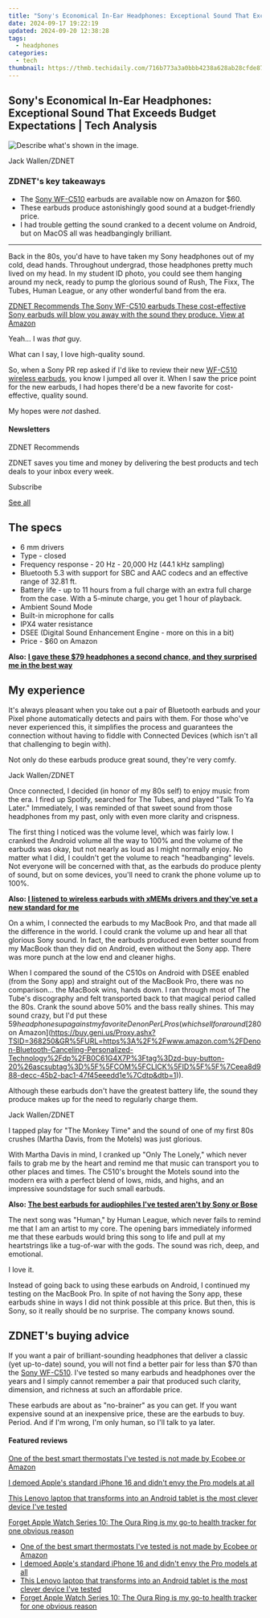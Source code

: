 ```yaml
---
title: "Sony's Economical In-Ear Headphones: Exceptional Sound That Exceeds Budget Expectations | Tech Analysis"
date: 2024-09-17 19:22:19
updated: 2024-09-20 12:38:28
tags:
  - headphones
categories:
  - tech
thumbnail: https://thmb.techidaily.com/716b773a3a0bbb4238a628ab28cfde8731d3dd391169cbf818a66e733201ea5d.jpg
---
```


## Sony's Economical In-Ear Headphones: Exceptional Sound That Exceeds Budget Expectations | Tech Analysis

![Describe what's shown in the image.](https://www.zdnet.com/a/img/resize/71abfef0d4fa61e454ae283b9eb8ea4e08460111/2024/09/04/c6b3b790-a6a5-430e-854b-5f0cf4229770/c510hero.jpg?auto=webp&width=1280)

Jack Wallen/ZDNET

### ZDNET's key takeaways

* The [Sony WF-C510](https://buy.geni.us/Proxy.ashx?TSID=368250&GR%5FURL=https%3A%2F%2Fwww.amazon.com%2Fdp%2FB0D9R4GYTN%3Ftag%3Dzd-buy-button-20%26ascsubtag%3D%5F%5FCOM%5FCLICK%5FID%5F%5F%7Ceea8d988-decc-45b2-bac1-47f45eeedd1e%7Cdtp&dtb=1) earbuds are available now on Amazon for $60.
* These earbuds produce astonishingly good sound at a budget-friendly price.
* I had trouble getting the sound cranked to a decent volume on Android, but on MacOS all was headbangingly brilliant.

---

Back in the 80s, you'd have to have taken my Sony headphones out of my cold, dead hands. Throughout undergrad, those headphones pretty much lived on my head. In my student ID photo, you could see them hanging around my neck, ready to pump the glorious sound of Rush, The Fixx, The Tubes, Human League, or any other wonderful band from the era.

[ZDNET Recommends The Sony WF-C510 earbuds These cost-effective Sony earbuds will blow you away with the sound they produce. View at Amazon](https://buy.geni.us/Proxy.ashx?TSID=368250&GR%5FURL=https%3A%2F%2Fwww.amazon.com%2Fdp%2FB0D9R4GYTN%3Ftag%3Dzd-buy-button-20%26ascsubtag%3D%5F%5FCOM%5FCLICK%5FID%5F%5F%7Ceea8d988-decc-45b2-bac1-47f45eeedd1e%7Cdtp&dtb=1)

Yeah… I was _that_ guy.

What can I say, I love high-quality sound.

So, when a Sony PR rep asked if I'd like to review their new [WF-C510 wireless earbuds](https://buy.geni.us/Proxy.ashx?TSID=368250&GR%5FURL=https%3A%2F%2Fwww.amazon.com%2Fdp%2FB0D9R4GYTN%3Ftag%3Dzd-buy-button-20%26ascsubtag%3D%5F%5FCOM%5FCLICK%5FID%5F%5F%7Ceea8d988-decc-45b2-bac1-47f45eeedd1e%7Cdtp&dtb=1), you know I jumped all over it. When I saw the price point for the new earbuds, I had hopes there'd be a new favorite for cost-effective, quality sound.

My hopes were _not_ dashed.

#### Newsletters

ZDNET Recommends

ZDNET saves you time and money by delivering the best products and tech deals to your inbox every week.

 Subscribe

[See all](https://www.zdnet.com/newsletters/)

## The specs

* 6 mm drivers
* Type - closed
* Frequency response - 20 Hz - 20,000 Hz (44.1 kHz sampling)
* Bluetooth 5.3 with support for SBC and AAC codecs and an effective range of 32.81 ft.
* Battery life - up to 11 hours from a full charge with an extra full charge from the case. With a 5-minute charge, you get 1 hour of playback.
* Ambient Sound Mode
* Built-in microphone for calls
* IPX4 water resistance
* DSEE (Digital Sound Enhancement Engine - more on this in a bit)
* Price - $60 on Amazon

**Also:** [**I gave these $79 headphones a second chance, and they surprised me in the best way**](https://www.zdnet.com/article/i-gave-these-79-headphones-a-second-chance-and-they-surprised-me-in-the-best-way/)

## My experience

It's always pleasant when you take out a pair of Bluetooth earbuds and your Pixel phone automatically detects and pairs with them. For those who've never experienced this, it simplifies the process and guarantees the connection without having to fiddle with Connected Devices (which isn't all that challenging to begin with).

Not only do these earbuds produce great sound, they're very comfy.

Jack Wallen/ZDNET

Once connected, I decided (in honor of my 80s self) to enjoy music from the era. I fired up Spotify, searched for The Tubes, and played "Talk To Ya Later." Immediately, I was reminded of that sweet sound from those headphones from my past, only with even more clarity and crispness.

The first thing I noticed was the volume level, which was fairly low. I cranked the Android volume all the way to 100% and the volume of the earbuds was okay, but not nearly as loud as I might normally enjoy. No matter what I did, I couldn't get the volume to reach "headbanging" levels. Not everyone will be concerned with that, as the earbuds do produce plenty of sound, but on some devices, you'll need to crank the phone volume up to 100%. 

**Also: [I listened to wireless earbuds with xMEMs drivers and they've set a new standard for me](https://www.zdnet.com/article/i-listened-to-wireless-earbuds-with-xmems-drivers-and-theyve-set-a-new-standard-for-me/)**

On a whim, I connected the earbuds to my MacBook Pro, and that made all the difference in the world. I could crank the volume up and hear all that glorious Sony sound. In fact, the earbuds produced even better sound from my MacBook than they did on Android, even without the Sony app. There was more punch at the low end and cleaner highs. 

When I compared the sound of the C510s on Android with DSEE enabled (from the Sony app) and straight out of the MacBook Pro, there was no comparison… the MacBook wins, hands down. I ran through most of The Tube's discography and felt transported back to that magical period called the 80s. Crank the sound above 50% and the bass really shines. This may sound crazy, but I'd put these $59 headphones up against my favorite Denon PerL Pros (which sell for around [$280 on Amazon](https://buy.geni.us/Proxy.ashx?TSID=368250&GR%5FURL=https%3A%2F%2Fwww.amazon.com%2FDenon-Bluetooth-Canceling-Personalized-Technology%2Fdp%2FB0C61G4X7P%3Ftag%3Dzd-buy-button-20%26ascsubtag%3D%5F%5FCOM%5FCLICK%5FID%5F%5F%7Ceea8d988-decc-45b2-bac1-47f45eeedd1e%7Cdtp&dtb=1)).

Although these earbuds don't have the greatest battery life, the sound they produce makes up for the need to regularly charge them.

Jack Wallen/ZDNET

I tapped play for "The Monkey Time" and the sound of one of my first 80s crushes (Martha Davis, from the Motels) was just glorious.

With Martha Davis in mind, I cranked up "Only The Lonely," which never fails to grab me by the heart and remind me that music can transport you to other places and times. The C510's brought the Motels sound into the modern era with a perfect blend of lows, mids, and highs, and an impressive soundstage for such small earbuds. 

**Also: [The best earbuds for audiophiles I've tested aren't by Sony or Bose](https://www.zdnet.com/article/the-best-earbuds-for-audiophiles-ive-tested-arent-by-sony-or-bose/)**

The next song was "Human," by Human League, which never fails to remind me that I am an artist to my core. The opening bars immediately informed me that these earbuds would bring this song to life and pull at my heartstrings like a tug-of-war with the gods. The sound was rich, deep, and emotional.

I love it.

Instead of going back to using these earbuds on Android, I continued my testing on the MacBook Pro. In spite of not having the Sony app, these earbuds shine in ways I did not think possible at this price. But then, this is Sony, so it really should be no surprise. The company knows sound.

## ZDNET's buying advice

If you want a pair of brilliant-sounding headphones that deliver a classic (yet up-to-date) sound, you will not find a better pair for less than $70 than the [Sony WF-C510](https://buy.geni.us/Proxy.ashx?TSID=368250&GR%5FURL=https%3A%2F%2Fwww.amazon.com%2Fdp%2FB0D9R4GYTN%3Ftag%3Dzd-buy-button-20%26ascsubtag%3D%5F%5FCOM%5FCLICK%5FID%5F%5F%7Ceea8d988-decc-45b2-bac1-47f45eeedd1e%7Cdtp&dtb=1). I've tested so many earbuds and headphones over the years and I simply cannot remember a pair that produced such clarity, dimension, and richness at such an affordable price. 

These earbuds are about as "no-brainer" as you can get. If you want expensive sound at an inexpensive price, these are the earbuds to buy. Period. And if I'm wrong, I'm only human, so I'll talk to ya later.

#### Featured reviews

[One of the best smart thermostats I've tested is not made by Ecobee or Amazon](https://www.zdnet.com/article/one-of-the-best-smart-thermostats-ive-tested-is-not-made-by-ecobee-or-amazon/ "One of the best smart thermostats I've tested is not made by Ecobee or Amazon")

[I demoed Apple's standard iPhone 16 and didn't envy the Pro models at all](https://www.zdnet.com/article/i-demoed-apples-standard-iphone-16-and-didnt-envy-the-pro-models-at-all/ "I demoed Apple's standard iPhone 16 and didn't envy the Pro models at all")

[This Lenovo laptop that transforms into an Android tablet is the most clever device I've tested](https://www.zdnet.com/article/i-tested-lenovos-windows-laptop-that-doubles-as-an-android-tablet-and-it-has-so-much-potential/ "This Lenovo laptop that transforms into an Android tablet is the most clever device I've tested")

[Forget Apple Watch Series 10: The Oura Ring is my go-to health tracker for one obvious reason](https://www.zdnet.com/article/forget-apple-watch-series-10-the-oura-ring-is-my-go-to-health-tracker-for-one-obvious-reason/ "Forget Apple Watch Series 10: The Oura Ring is my go-to health tracker for one obvious reason")

* [One of the best smart thermostats I've tested is not made by Ecobee or Amazon](https://www.zdnet.com/article/one-of-the-best-smart-thermostats-ive-tested-is-not-made-by-ecobee-or-amazon/ "One of the best smart thermostats I've tested is not made by Ecobee or Amazon")
* [I demoed Apple's standard iPhone 16 and didn't envy the Pro models at all](https://www.zdnet.com/article/i-demoed-apples-standard-iphone-16-and-didnt-envy-the-pro-models-at-all/ "I demoed Apple's standard iPhone 16 and didn't envy the Pro models at all")
* [This Lenovo laptop that transforms into an Android tablet is the most clever device I've tested](https://www.zdnet.com/article/i-tested-lenovos-windows-laptop-that-doubles-as-an-android-tablet-and-it-has-so-much-potential/ "This Lenovo laptop that transforms into an Android tablet is the most clever device I've tested")
* [Forget Apple Watch Series 10: The Oura Ring is my go-to health tracker for one obvious reason](https://www.zdnet.com/article/forget-apple-watch-series-10-the-oura-ring-is-my-go-to-health-tracker-for-one-obvious-reason/ "Forget Apple Watch Series 10: The Oura Ring is my go-to health tracker for one obvious reason")

<ins class="adsbygoogle"
     style="display:block"
     data-ad-format="autorelaxed"
     data-ad-client="ca-pub-7571918770474297"
     data-ad-slot="1223367746"></ins>



<ins class="adsbygoogle"
     style="display:block"
     data-ad-client="ca-pub-7571918770474297"
     data-ad-slot="8358498916"
     data-ad-format="auto"
     data-full-width-responsive="true"></ins>
